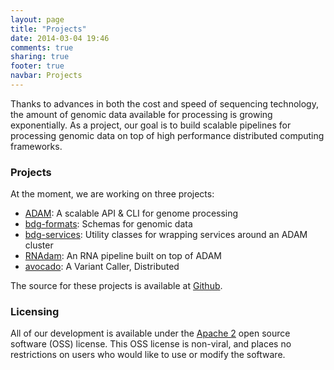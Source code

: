```yaml
---
layout: page
title: "Projects"
date: 2014-03-04 19:46
comments: true
sharing: true
footer: true
navbar: Projects
---
```


Thanks to advances in both the cost and speed of sequencing technology, the amount of genomic
data available for processing is growing exponentially. As a project, our goal is to build
scalable pipelines for processing genomic data on top of high performance distributed
computing frameworks.

### Projects

At the moment, we are working on three projects:

* [ADAM](/projects/adam/): A scalable API & CLI for genome processing
* [bdg-formats](/projects/bdg-formats): Schemas for genomic data
* [bdg-services](/projects/bdg-services): Utility classes for wrapping services around an ADAM cluster
* [RNAdam](/projects/RNAdam): An RNA pipeline built on top of ADAM
* [avocado](/projects/avocado/): A Variant Caller, Distributed

The source for these projects is available at [Github](http://www.github.com/bigdatagenomics).

### Licensing

All of our development is available under the [Apache 2](http://www.apache.org/licenses/LICENSE-2.0.html)
open source software (OSS) license. This OSS license is non-viral, and places no restrictions on
users who would like to use or modify the software.
